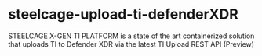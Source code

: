 # steelcage-upload-ti-defenderXDR
STEELCAGE X-GEN TI PLATFORM is a state of the art containerized solution that uploads TI to Defender XDR via the latest TI Upload REST API (Preview)
